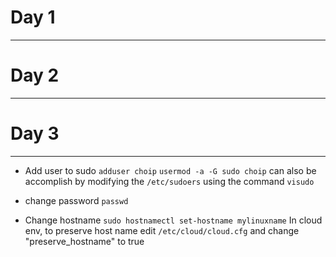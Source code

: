 # Day 1
----
# Day 2
----
# Day 3
----
- Add user to sudo
        `adduser choip`
        `usermod -a -G sudo choip`
    can also be accomplish by modifying the `/etc/sudoers` using the command `visudo`

- change password
        `passwd`

- Change hostname
        `sudo hostnamectl set-hostname mylinuxname`
    In cloud env, to preserve host name edit `/etc/cloud/cloud.cfg` and change "preserve_hostname" to true



